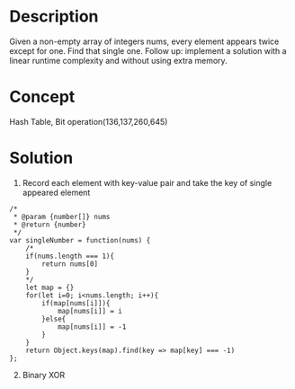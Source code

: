 # Description
Given a non-empty array of integers nums, every element appears twice except for one. Find that single one. Follow up: implement a solution with a linear runtime complexity and without using extra memory.
# Concept
Hash Table, Bit operation(136,137,260,645)
# Solution
1. Record each element with key-value pair and take the key of single appeared element
```
/*
 * @param {number[]} nums
 * @return {number}
 */
var singleNumber = function(nums) {
    /*
    if(nums.length === 1){
        return nums[0]
    }
    */
    let map = {}
    for(let i=0; i<nums.length; i++){
        if(map[nums[i]]){
            map[nums[i]] = i
        }else{
            map[nums[i]] = -1
        }
    }
    return Object.keys(map).find(key => map[key] === -1) 
};
```
2. Binary XOR
```

```
